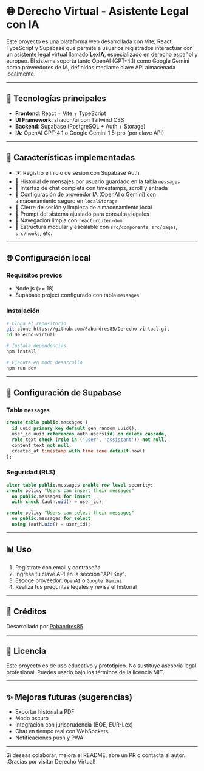 # 🌐 Derecho Virtual - Asistente Legal con IA

Este proyecto es una plataforma web desarrollada con Vite, React, TypeScript y Supabase que permite a usuarios registrados interactuar con un asistente legal virtual llamado **LexIA**, especializado en derecho español y europeo. El sistema soporta tanto OpenAI (GPT-4.1) como Google Gemini como proveedores de IA, definidos mediante clave API almacenada localmente.

---

## 🚀 Tecnologías principales

* **Frontend**: React + Vite + TypeScript
* **UI Framework**: shadcn/ui con Tailwind CSS
* **Backend**: Supabase (PostgreSQL + Auth + Storage)
* **IA**: OpenAI GPT-4.1 o Google Gemini 1.5-pro (por clave API)

---

## 🔄 Características implementadas

* ✉️ Registro e inicio de sesión con Supabase Auth
* 📅 Historial de mensajes por usuario guardado en la tabla `messages`
* 🧰 Interfaz de chat completa con timestamps, scroll y entrada
* 🔐 Configuración de proveedor IA (OpenAI o Gemini) con almacenamiento seguro en `localStorage`
* 🚪 Cierre de sesión y limpieza de almacenamiento local
* 🌟 Prompt del sistema ajustado para consultas legales
* 🔎 Navegación limpia con `react-router-dom`
* 🔧 Estructura modular y escalable con `src/components`, `src/pages`, `src/hooks`, etc.

---

## 🌐 Configuración local

### Requisitos previos

* Node.js (>= 18)
* Supabase project configurado con tabla `messages`

### Instalación

```bash
# Clona el repositorio
git clone https://github.com/Pabandres85/Derecho-virtual.git
cd Derecho-virtual

# Instala dependencias
npm install

# Ejecuta en modo desarrollo
npm run dev
```

---

## 🔢 Configuración de Supabase

### Tabla `messages`

```sql
create table public.messages (
  id uuid primary key default gen_random_uuid(),
  user_id uuid references auth.users(id) on delete cascade,
  role text check (role in ('user', 'assistant')) not null,
  content text not null,
  created_at timestamp with time zone default now()
);
```

### Seguridad (RLS)

```sql
alter table public.messages enable row level security;
create policy "Users can insert their messages"
  on public.messages for insert
  with check (auth.uid() = user_id);

create policy "Users can select their messages"
  on public.messages for select
  using (auth.uid() = user_id);
```

---

## 📊 Uso

1. Regístrate con email y contraseña.
2. Ingresa tu clave API en la sección "API Key".
3. Escoge proveedor: `OpenAI` o `Google Gemini`
4. Realiza tus preguntas legales y revisa el historial

---

## 🌟 Créditos

Desarrollado por [Pabandres85](https://github.com/Pabandres85)

---

## 🚨 Licencia

Este proyecto es de uso educativo y prototípico. No sustituye asesoría legal profesional. Puedes usarlo bajo los términos de la licencia MIT.

---

## ✨ Mejoras futuras (sugerencias)

* Exportar historial a PDF
* Modo oscuro
* Integración con jurisprudencia (BOE, EUR-Lex)
* Chat en tiempo real con WebSockets
* Notificaciones push y PWA

---

Si deseas colaborar, mejora el README, abre un PR o contacta al autor. ¡Gracias por visitar Derecho Virtual!

